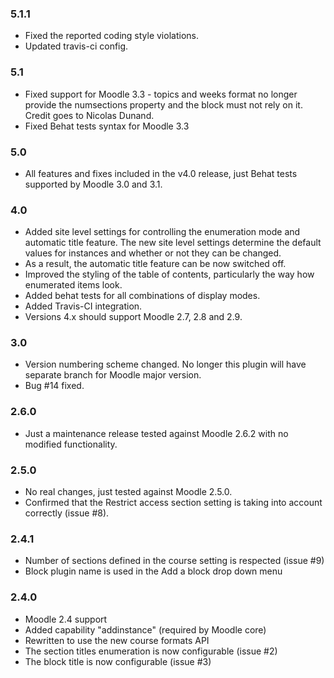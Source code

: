### 5.1.1 ###

* Fixed the reported coding style violations.
* Updated travis-ci config.

### 5.1 ###

* Fixed support for Moodle 3.3 - topics and weeks format no longer provide the
  numsections property and the block must not rely on it. Credit goes to
  Nicolas Dunand.
* Fixed Behat tests syntax for Moodle 3.3

### 5.0 ###

* All features and fixes included in the v4.0 release, just Behat tests
  supported by Moodle 3.0 and 3.1.

### 4.0 ###

* Added site level settings for controlling the enumeration mode and automatic
  title feature. The new site level settings determine the default values for
  instances and whether or not they can be changed.
* As a result, the automatic title feature can be now switched off.
* Improved the styling of the table of contents, particularly the way how
  enumerated items look.
* Added behat tests for all combinations of display modes.
* Added Travis-CI integration.
* Versions 4.x should support Moodle 2.7, 2.8 and 2.9.

### 3.0 ###

* Version numbering scheme changed. No longer this plugin will have separate
  branch for Moodle major version.
* Bug #14 fixed.

### 2.6.0 ###

* Just a maintenance release tested against Moodle 2.6.2 with no modified
  functionality.

### 2.5.0 ###

* No real changes, just tested against Moodle 2.5.0.
* Confirmed that the Restrict access section setting is taking into account
  correctly (issue #8).

### 2.4.1 ###

* Number of sections defined in the course setting is respected (issue #9)
* Block plugin name is used in the Add a block drop down menu

### 2.4.0 ###

* Moodle 2.4 support
* Added capability "addinstance" (required by Moodle core)
* Rewritten to use the new course formats API
* The section titles enumeration is now configurable (issue #2)
* The block title is now configurable (issue #3)
